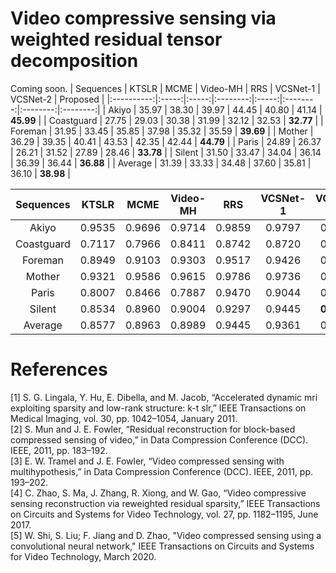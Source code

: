 # Video compressive sensing via weighted residual tensor decomposition
Coming soon.
|  Sequences | KTSLR |  MCME | Video-MH |  RRS  | VCSNet-1 | VCSNet-2 | Proposed |
|:----------:|:-----:|:-----:|:--------:|:-----:|:--------:|:--------:|:--------:|
|    Akiyo   | 35.97 | 38.30 |   39.97  | 44.45 |   40.80  |   41.14  |   **45.99**  |
| Coastguard | 27.75 | 29.03 |   30.38  | 31.99 |   32.12  |   32.53  |   **32.77**  |
|   Foreman  | 31.95 | 33.45 |   35.85  | 37.98 |   35.32  |   35.59  |   **39.69**  |
|   Mother   | 36.29 | 39.35 |   40.41  | 43.53 |   42.35  |   42.44  |   **44.79**  |
|    Paris   | 24.89 | 26.37 |   26.21  | 31.52 |   27.89  |   28.46  |   **33.78**  |
|   Silent   | 31.50 | 33.47 |   34.04  | 36.14 |   36.39  |   36.44  |   **36.88**  |
|   Average  | 31.39 | 33.33 |   34.48  | 37.60 |   35.81  |   36.10  |   **38.98**  |



|  Sequences |  KTSLR |  MCME  | Video-MH |   RRS  | VCSNet-1 | VCSNet-2 | Proposed |
|:----------:|:------:|:------:|:--------:|:------:|:--------:|:--------:|:--------:|
|    Akiyo   | 0.9535 | 0.9696 |  0.9714  | 0.9859 |  0.9797  |  0.9807  |  **0.9889**  |
| Coastguard | 0.7117 | 0.7966 |  0.8411  | 0.8742 |  0.8720  |  0.8823  |  **0.8940**  |
|   Foreman  | 0.8949 | 0.9103 |  0.9303  | 0.9517 |  0.9426  |  0.9456  |  **0.9611**  |
|   Mother   | 0.9321 | 0.9586 |  0.9615  | 0.9786 |  0.9736  |  0.9743  |  **0.9830**  |
|    Paris   | 0.8007 | 0.8466 |  0.7887  | 0.9470 |  0.9044  |  0.9101  |  **0.9599**  |
|   Silent   | 0.8534 | 0.8960 |  0.9004  | 0.9297 |  0.9445  |  **0.9443**  |  0.9421  |
|   Average  | 0.8577 | 0.8963 |  0.8989  | 0.9445 |  0.9361  |  0.9396  |  **0.9548**  |



# References
[1] S. G. Lingala, Y. Hu, E. Dibella, and M. Jacob, “Accelerated dynamic mri exploiting sparsity and low-rank structure: k-t slr,” IEEE Transactions on Medical Imaging, vol. 30, pp. 1042–1054, January 2011.  
[2] S. Mun and J. E. Fowler, “Residual reconstruction for block-based compressed sensing of video,” in Data Compression Conference (DCC). IEEE, 2011, pp. 183–192.  
[3] E. W. Tramel and J. E. Fowler, “Video compressed sensing with multihypothesis,” in Data Compression Conference (DCC). IEEE, 2011, pp. 193–202.  
[4] C. Zhao, S. Ma, J. Zhang, R. Xiong, and W. Gao, “Video compressive sensing reconstruction via reweighted residual sparsity,” IEEE Transactions on Circuits and Systems for Video Technology, vol. 27, pp. 1182–1195, June 2017.  
[5] W. Shi, S. Liu; F. Jiang and D. Zhao, "Video compressed sensing using a convolutional neural network," IEEE Transactions on Circuits and Systems for Video Technology, March 2020.  
